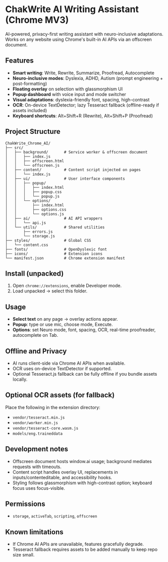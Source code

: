 # ChakWrite AI Writing Assistant (Chrome MV3)

AI-powered, privacy-first writing assistant with neuro-inclusive adaptations. Works on any website using Chrome's built-in AI APIs via an offscreen document.

## Features
- **Smart writing**: Write, Rewrite, Summarize, Proofread, Autocomplete
- **Neuro-inclusive modes**: Dyslexia, ADHD, Autism (prompt engineering + post-formatting)
- **Floating overlay** on selection with glassmorphism UI
- **Popup dashboard** with voice input and mode switcher
- **Visual adaptations**: dyslexia-friendly font, spacing, high-contrast
- **OCR**: On-device TextDetector; lazy Tesseract fallback (offline-ready if assets included)
- **Keyboard shortcuts**: Alt+Shift+R (Rewrite), Alt+Shift+P (Proofread)

## Project Structure
```
ChakWrite_Chrome_AI/
├── src/
│   ├── background/       # Service worker & offscreen document
│   │   ├── index.js
│   │   ├── offscreen.html
│   │   └── offscreen.js
│   ├── content/          # Content script injected on pages
│   │   └── index.js
│   ├── ui/               # User interface components
│   │   ├── popup/
│   │   │   ├── index.html
│   │   │   ├── popup.css
│   │   │   └── popup.js
│   │   └── options/
│   │       ├── index.html
│   │       ├── options.css
│   │       └── options.js
│   ├── ai/               # AI API wrappers
│   │   └── api.js
│   └── utils/            # Shared utilities
│       ├── errors.js
│       └── storage.js
├── styles/               # Global CSS
│   └── content.css
├── fonts/                # OpenDyslexic font
├── icons/                # Extension icons
└── manifest.json         # Chrome extension manifest
```

## Install (unpacked)
1. Open `chrome://extensions`, enable Developer mode.
2. Load unpacked → select this folder.

## Usage
- **Select text** on any page → overlay actions appear.
- **Popup**: type or use mic, choose mode, Execute.
- **Options**: set Neuro mode, font, spacing, OCR, real-time proofreader, autocomplete on Tab.

## Offline and Privacy
- AI runs client-side via Chrome AI APIs when available.
- OCR uses on-device TextDetector if supported.
- Optional Tesseract.js fallback can be fully offline if you bundle assets locally.

## Optional OCR assets (for fallback)
Place the following in the extension directory:
- `vendor/tesseract.min.js`
- `vendor/worker.min.js`
- `vendor/tesseract-core.wasm.js`
- `models/eng.traineddata`

## Development notes
- Offscreen document hosts window.ai usage; background mediates requests with timeouts.
- Content script handles overlay UI, replacements in inputs/contenteditable, and accessibility hooks.
- Styling follows glassmorphism with high-contrast option; keyboard focus uses focus-visible.

## Permissions
- `storage`, `activeTab`, `scripting`, `offscreen`

## Known limitations
- If Chrome AI APIs are unavailable, features gracefully degrade.
- Tesseract fallback requires assets to be added manually to keep repo size small.
